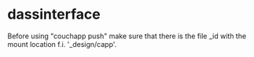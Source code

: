 # dassinterface

Before using "couchapp push" make sure that there is the file _id with the mount location f.i. '_design/capp'.
